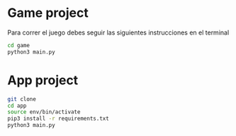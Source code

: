 # Game project 
Para correr el juego debes seguir las siguientes instrucciones en el terminal
```sh
cd game
python3 main.py
```

# App project
```sh
git clone 
cd app 
source env/bin/activate
pip3 install -r requirements.txt
python3 main.py
```
